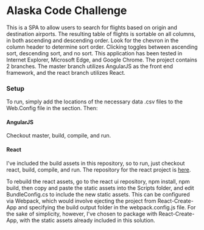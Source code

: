 # Alaska Code Challenge

This is a SPA to allow users to search for flights based on origin and destination airports.  The resulting table of flights is sortable on all columns, in both ascending and descending order.  Look for the chevron in the column header to determine sort order.  Clicking toggles between ascending sort, descending sort, and no sort.  This application has been tested in Internet Explorer, Microsoft Edge, and Google Chrome.  The project contains 2 branches.  The master branch utilizes AngularJS as the front end framework, and the react branch utilizes React.

### Setup

To run, simply add the locations of the necessary data .csv files to the Web.Config file in the <appSettings> section.  Then: 

#### AngularJS
Checkout master, build, compile, and run.

#### React
I've included the build assets in this repository, so to run, just checkout react, build, compile, and run.  The repository for the react project is [here](https://github.com/istrupin/alaska-flight-search-react).

To rebuild the react assets, go to the react ui repository, npm install, npm build, then copy and paste the static assets into the Scripts folder, and edit BundleConfig.cs to include the new static assets.  This can be configured via Webpack, which would involve ejecting the project from React-Create-App and specifying the build output folder in the webpack.config.js file.  For the sake of simplicity, however, I've chosen to package with React-Create-App, with the static assets already included in this solution.
